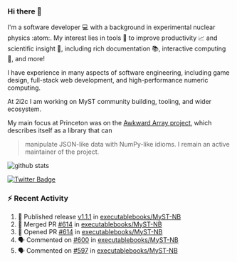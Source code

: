### Hi there 👋 

I'm a software developer 💻 with a background in experimental nuclear physics :atom:. My interest lies in tools :wrench: to improve productivity :chart_with_upwards_trend: and scientific insight :telescope:, including rich documentation 📚, interactive computing 🧮, and more! 

I have experience in many aspects of software engineering, including game design, full-stack web development, and high-performance numeric computing. 

At 2i2c I am working on MyST community building, tooling, and wider ecosystem. 

My main focus at Princeton was on the [Awkward Array project](awkward-array.org/), which describes itself as a library that can 
> manipulate JSON-like data with NumPy-like idioms. I remain an active maintainer of the project. 

![github stats](https://github-readme-stats.vercel.app/api?username=agoose77&show_icons=true&hide_rank=true&hide_title=true&bg_color=30,e76445,904e95&text_color=efe3ec&icon_color=efe3ec)
<!--
**agoose77/agoose77** is a ✨ _special_ ✨ repository because its `README.md` (this file) appears on your GitHub profile.

Here are some ideas to get you started:

- 🔭 I’m currently working on ...
- 🌱 I’m currently learning ...
- 👯 I’m looking to collaborate on ...
- 🤔 I’m looking for help with ...
- 💬 Ask me about ...
- 📫 How to reach me: ...
- 😄 Pronouns: ...
- ⚡ Fun fact: ...
-->

[![Twitter Badge](https://img.shields.io/twitter/follow/agoose77?style=flat-square&logo=Twitter&logoColor=white&color=cornflowerblue)](https://twitter.com/agoose77)

### :zap: Recent Activity

<!--START_SECTION:activity-->
1. 🚀 Published release [v1.1.1](https://github.com/executablebooks/MyST-NB/releases/tag/v1.1.1) in [executablebooks/MyST-NB](https://github.com/executablebooks/MyST-NB)
2. 🎉 Merged PR [#614](https://github.com/executablebooks/MyST-NB/pull/614) in [executablebooks/MyST-NB](https://github.com/executablebooks/MyST-NB)
3. 💪 Opened PR [#614](https://github.com/executablebooks/MyST-NB/pull/614) in [executablebooks/MyST-NB](https://github.com/executablebooks/MyST-NB)
4. 🗣 Commented on [#600](https://github.com/executablebooks/MyST-NB/pull/600#issuecomment-2194980168) in [executablebooks/MyST-NB](https://github.com/executablebooks/MyST-NB)
5. 🗣 Commented on [#597](https://github.com/executablebooks/MyST-NB/pull/597#issuecomment-2194978018) in [executablebooks/MyST-NB](https://github.com/executablebooks/MyST-NB)
<!--END_SECTION:activity-->

